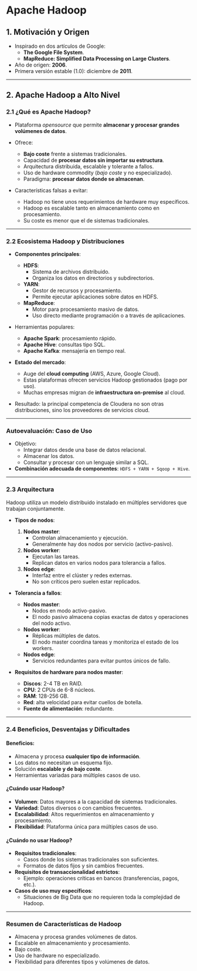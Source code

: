 # Apache Hadoop

## 1. Motivación y Origen
- Inspirado en dos artículos de Google:
  - **The Google File System**.
  - **MapReduce: Simplified Data Processing on Large Clusters**.
- Año de origen: **2006**.
- Primera versión estable (1.0): diciembre de **2011**.

---

## 2. Apache Hadoop a Alto Nivel

### 2.1 ¿Qué es Apache Hadoop?
- Plataforma *opensource* que permite **almacenar y procesar grandes volúmenes de datos**.
- Ofrece:
  - **Bajo coste** frente a sistemas tradicionales.
  - Capacidad de **procesar datos sin importar su estructura**.
  - Arquitectura distribuida, escalable y tolerante a fallos.
  - Uso de hardware commodity (*bajo coste* y no especializado).
  - Paradigma: **procesar datos donde se almacenan**.

- Características falsas a evitar:
  - Hadoop no tiene unos requerimientos de hardware muy específicos.
  - Hadoop es escalable tanto en almacenamiento como en procesamiento.
  - Su coste es menor que el de sistemas tradicionales.

---

### 2.2 Ecosistema Hadoop y Distribuciones
- **Componentes principales**:
  - **HDFS**:
    - Sistema de archivos distribuido.
    - Organiza los datos en directorios y subdirectorios.
  - **YARN**:
    - Gestor de recursos y procesamiento.
    - Permite ejecutar aplicaciones sobre datos en HDFS.
  - **MapReduce**:
    - Motor para procesamiento masivo de datos.
    - Uso directo mediante programación o a través de aplicaciones.

- Herramientas populares:
  - **Apache Spark**: procesamiento rápido.
  - **Apache Hive**: consultas tipo SQL.
  - **Apache Kafka**: mensajería en tiempo real.

- **Estado del mercado**:
  - Auge del **cloud computing** (AWS, Azure, Google Cloud).
  - Estas plataformas ofrecen servicios Hadoop gestionados (pago por uso).
  - Muchas empresas migran de **infraestructura on-premise** al cloud.

- Resultado: la principal competencia de Cloudera no son otras distribuciones, sino los proveedores de servicios cloud.

---

### Autoevaluación: Caso de Uso
- Objetivo:
  - Integrar datos desde una base de datos relacional.
  - Almacenar los datos.
  - Consultar y procesar con un lenguaje similar a SQL.
- **Combinación adecuada de componentes**: `HDFS + YARN + Sqoop + Hive`.

---

### 2.3 Arquitectura
Hadoop utiliza un modelo distribuido instalado en múltiples servidores que trabajan conjuntamente.

- **Tipos de nodos**:
  1. **Nodos master**:
     - Controlan almacenamiento y ejecución.
     - Generalmente hay dos nodos por servicio (activo-pasivo).
  2. **Nodos worker**:
     - Ejecutan las tareas.
     - Replican datos en varios nodos para tolerancia a fallos.
  3. **Nodos edge**:
     - Interfaz entre el clúster y redes externas.
     - No son críticos pero suelen estar replicados.

- **Tolerancia a fallos**:
  - **Nodos master**:
    - Nodos en modo activo-pasivo.
    - El nodo pasivo almacena copias exactas de datos y operaciones del nodo activo.
  - **Nodos worker**:
    - Réplicas múltiples de datos.
    - El nodo master coordina tareas y monitoriza el estado de los workers.
  - **Nodos edge**:
    - Servicios redundantes para evitar puntos únicos de fallo.

- **Requisitos de hardware para nodos master**:
  - **Discos**: 2-4 TB en RAID.
  - **CPU**: 2 CPUs de 6-8 núcleos.
  - **RAM**: 128-256 GB.
  - **Red**: alta velocidad para evitar cuellos de botella.
  - **Fuente de alimentación**: redundante.

---

### 2.4 Beneficios, Desventajas y Dificultades

#### Beneficios:
- Almacena y procesa **cualquier tipo de información**.
- Los datos no necesitan un esquema fijo.
- Solución **escalable y de bajo coste**.
- Herramientas variadas para múltiples casos de uso.

#### ¿Cuándo usar Hadoop?
- **Volumen**: Datos mayores a la capacidad de sistemas tradicionales.
- **Variedad**: Datos diversos o con cambios frecuentes.
- **Escalabilidad**: Altos requerimientos en almacenamiento y procesamiento.
- **Flexibilidad**: Plataforma única para múltiples casos de uso.

#### ¿Cuándo no usar Hadoop?
- **Requisitos tradicionales**:
  - Casos donde los sistemas tradicionales son suficientes.
  - Formatos de datos fijos y sin cambios frecuentes.
- **Requisitos de transaccionalidad estrictos**:
  - Ejemplo: operaciones críticas en bancos (transferencias, pagos, etc.).
- **Casos de uso muy específicos**:
  - Situaciones de Big Data que no requieren toda la complejidad de Hadoop.

---

### Resumen de Características de Hadoop
- Almacena y procesa grandes volúmenes de datos.
- Escalable en almacenamiento y procesamiento.
- Bajo coste.
- Uso de hardware no especializado.
- Flexibilidad para diferentes tipos y volúmenes de datos.
